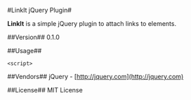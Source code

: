 #LinkIt jQuery Plugin#

**LinkIt** is a simple jQuery plugin to attach links to elements.

##Version##
0.1.0

##Usage##

    <script>

##Vendors##
jQuery - [http://jquery.com](http://jquery.com)

##License##
MIT License